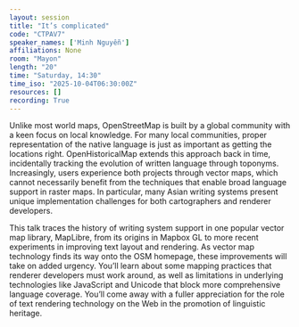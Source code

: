 ```yaml
---
layout: session
title: "It’s complicated"
code: "CTPAV7"
speaker_names: ['Minh Nguyễn']
affiliations: None
room: "Mayon"
length: "20"
time: "Saturday, 14:30"
time_iso: "2025-10-04T06:30:00Z"
resources: []
recording: True
---
```


Unlike most world maps, OpenStreetMap is built by a global community with a keen focus on local knowledge. For many local communities, proper representation of the native language is just as important as getting the locations right. OpenHistoricalMap extends this approach back in time, incidentally tracking the evolution of written language through toponyms. Increasingly, users experience both projects through vector maps, which cannot necessarily benefit from the techniques that enable broad language support in raster maps. In particular, many Asian writing systems present unique implementation challenges for both cartographers and renderer developers.

This talk traces the history of writing system support in one popular vector map library, MapLibre, from its origins in Mapbox GL to more recent experiments in improving text layout and rendering. As vector map technology finds its way onto the OSM homepage, these improvements will take on added urgency. You’ll learn about some mapping practices that renderer developers must work around, as well as limitations in underlying technologies like JavaScript and Unicode that block more comprehensive language coverage. You’ll come away with a fuller appreciation for the role of text rendering technology on the Web in the promotion of linguistic heritage.

